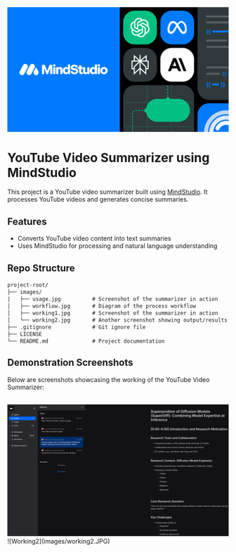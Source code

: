 <!-- Image courtesy of MindStudio -->
<img src="images/Getting Started with MindStudio 1.png" alt="Workflow Diagram" style="width:700px;">

# YouTube Video Summarizer using MindStudio

This project is a YouTube video summarizer built using [MindStudio]([https://mindstudio.example.com](https://www.mindstudio.ai/)). It processes YouTube videos and generates concise summaries.

## Features

- Converts YouTube video content into text summaries
- Uses MindStudio for processing and natural language understanding

## Repo Structure

```
project-root/
├── images/
|   ├── usage.jpg          # Screenshot of the summarizer in action
│   ├── workflow.jpg       # Diagram of the process workflow
│   ├── working1.jpg       # Screenshot of the summarizer in action
│   └── working2.jpg       # Another screenshot showing output/results
├── .gitignore             # Git ignore file
├── LICENSE
└── README.md              # Project documentation
```

## Demonstration Screenshots

Below are screenshots showcasing the working of the YouTube Video Summarizer: <br><br>

<img src="images/working1.JPG" alt="Working1" width="800">
<br>
![Working2](images/working2.JPG)
